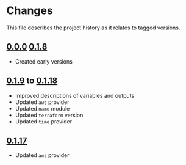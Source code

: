 # Changes
This file describes the project history as it relates to tagged versions.

## [0.0.0](.) [0.1.8](.)
- Created early versions

## [0.1.9](.) to [0.1.18](.)
- Improved descriptions of variables and outputs
- Updated `aws` provider
- Updated `name` module
- Updated `terraform` version
- Updated `time` provider

## [0.1.17](.)
- Updated `aws` provider
